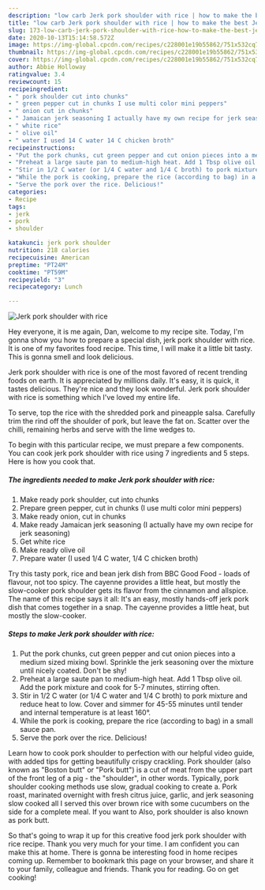 ```yaml
---
description: "low carb Jerk pork shoulder with rice | how to make the best Jerk pork shoulder with rice"
title: "low carb Jerk pork shoulder with rice | how to make the best Jerk pork shoulder with rice"
slug: 173-low-carb-jerk-pork-shoulder-with-rice-how-to-make-the-best-jerk-pork-shoulder-with-rice
date: 2020-10-13T15:14:58.572Z
image: https://img-global.cpcdn.com/recipes/c228001e19b55862/751x532cq70/jerk-pork-shoulder-with-rice-recipe-main-photo.jpg
thumbnail: https://img-global.cpcdn.com/recipes/c228001e19b55862/751x532cq70/jerk-pork-shoulder-with-rice-recipe-main-photo.jpg
cover: https://img-global.cpcdn.com/recipes/c228001e19b55862/751x532cq70/jerk-pork-shoulder-with-rice-recipe-main-photo.jpg
author: Abbie Holloway
ratingvalue: 3.4
reviewcount: 15
recipeingredient:
- " pork shoulder cut into chunks"
- " green pepper cut in chunks I use multi color mini peppers"
- " onion cut in chunks"
- " Jamaican jerk seasoning I actually have my own recipe for jerk seasoning"
- " white rice"
- " olive oil"
- " water I used 14 C water 14 C chicken broth"
recipeinstructions:
- "Put the pork chunks, cut green pepper and cut onion pieces into a medium sized mixing bowl. Sprinkle the jerk seasoning over the mixture until nicely coated. Don&#39;t be shy!"
- "Preheat a large saute pan to medium-high heat. Add 1 Tbsp olive oil. Add the pork mixture and cook for 5-7 minutes, stirring often."
- "Stir in 1/2 C water (or 1/4 C water and 1/4 C broth) to pork mixture and reduce heat to low. Cover and simmer for 45-55 minutes until tender and internal temperature is at least 160°."
- "While the pork is cooking, prepare the rice (according to bag) in a small sauce pan."
- "Serve the pork over the rice. Delicious!"
categories:
- Recipe
tags:
- jerk
- pork
- shoulder

katakunci: jerk pork shoulder 
nutrition: 218 calories
recipecuisine: American
preptime: "PT24M"
cooktime: "PT59M"
recipeyield: "3"
recipecategory: Lunch

---
```



![Jerk pork shoulder with rice](https://img-global.cpcdn.com/recipes/c228001e19b55862/751x532cq70/jerk-pork-shoulder-with-rice-recipe-main-photo.jpg)

Hey everyone, it is me again, Dan, welcome to my recipe site. Today, I'm gonna show you how to prepare a special dish, jerk pork shoulder with rice. It is one of my favorites food recipe. This time, I will make it a little bit tasty. This is gonna smell and look delicious.

Jerk pork shoulder with rice is one of the most favored of recent trending foods on earth. It is appreciated by millions daily. It's easy, it is quick, it tastes delicious. They're nice and they look wonderful. Jerk pork shoulder with rice is something which I've loved my entire life.

To serve, top the rice with the shredded pork and pineapple salsa. Carefully trim the rind off the shoulder of pork, but leave the fat on. Scatter over the chilli, remaining herbs and serve with the lime wedges to.


To begin with this particular recipe, we must prepare a few components. You can cook jerk pork shoulder with rice using 7 ingredients and 5 steps. Here is how you cook that.

<!--inarticleads1-->

##### The ingredients needed to make Jerk pork shoulder with rice:

1. Make ready  pork shoulder, cut into chunks
1. Prepare  green pepper, cut in chunks (I use multi color mini peppers)
1. Make ready  onion, cut in chunks
1. Make ready  Jamaican jerk seasoning (I actually have my own recipe for jerk seasoning)
1. Get  white rice
1. Make ready  olive oil
1. Prepare  water (I used 1/4 C water, 1/4 C chicken broth)


Try this tasty pork, rice and bean jerk dish from BBC Good Food - loads of flavour, not too spicy. The cayenne provides a little heat, but mostly the slow-cooker pork shoulder gets its flavor from the cinnamon and allspice. The name of this recipe says it all: It&#39;s an easy, mostly hands-off jerk pork dish that comes together in a snap. The cayenne provides a little heat, but mostly the slow-cooker. 

<!--inarticleads2-->

##### Steps to make Jerk pork shoulder with rice:

1. Put the pork chunks, cut green pepper and cut onion pieces into a medium sized mixing bowl. Sprinkle the jerk seasoning over the mixture until nicely coated. Don&#39;t be shy!
1. Preheat a large saute pan to medium-high heat. Add 1 Tbsp olive oil. Add the pork mixture and cook for 5-7 minutes, stirring often.
1. Stir in 1/2 C water (or 1/4 C water and 1/4 C broth) to pork mixture and reduce heat to low. Cover and simmer for 45-55 minutes until tender and internal temperature is at least 160°.
1. While the pork is cooking, prepare the rice (according to bag) in a small sauce pan.
1. Serve the pork over the rice. Delicious!


Learn how to cook pork shoulder to perfection with our helpful video guide, with added tips for getting beautifully crispy crackling. Pork shoulder (also known as &#34;Boston butt&#34; or &#34;Pork butt&#34;) is a cut of meat from the upper part of the front leg of a pig - the &#34;shoulder&#34;, in other words. Typically, pork shoulder cooking methods use slow, gradual cooking to create a. Pork roast, marinated overnight with fresh citrus juice, garlic, and jerk seasoning slow cooked all I served this over brown rice with some cucumbers on the side for a complete meal. If you want to Also, pork shoulder is also known as pork butt. 

So that's going to wrap it up for this creative food jerk pork shoulder with rice recipe. Thank you very much for your time. I am confident you can make this at home. There is gonna be interesting food in home recipes coming up. Remember to bookmark this page on your browser, and share it to your family, colleague and friends. Thank you for reading. Go on get cooking!
